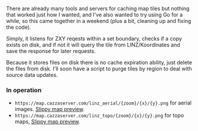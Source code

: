 There are already many tools and servers for caching map tiles but nothing that worked just how I wanted, and I've also wanted to try using Go for a while, so this came together in a weekend (plus a bit, cleaning up and fixing the code).

Simply, it listens for ZXY reqests within a set boundary, checks if a copy exists on disk, and if not it will query the tile from LINZ/Koordinates and save the response for later requests.

Because it stores files on disk there is no cache expiration ability, just delete the files from disk. I'll soon have a script to purge tiles by region to deal with source data updates.

### In operation
* `https://map.cazzaserver.com/linz_aerial/{zoom}/{x}/{y}.png` for aerial images. [Slippy map preview](https://map.cazzaserver.com/linz_aerial.html#map=8/19323065.31/-5162122.28/0).
* `https://map.cazzaserver.com/linz_topo/{zoom}/{x}/{y}.png` for topo maps, [Slippy map preview](https://map.cazzaserver.com/linz_topo.html#map=8/19323065.31/-5162122.28/0).